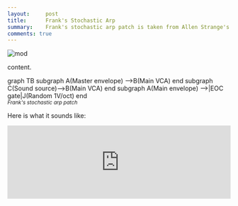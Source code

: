 ```yaml
---
layout:     post
title:      Frank's Stochastic Arp
summary:    Frank's stochastic arp patch is taken from Allen Strange's book.
comments: true
---
```

<img src="{{ site.baseurl }}/images/mod10.jpg" alt="mod" class="avatar" />

content.

[//]: <> (https://knsv.github.io/mermaid/#styling-and-classes)
<div class="mermaid">
 graph TB
         subgraph 
         A(Master envelope) -->B(Main VCA)
         end
         subgraph 
         C(Sound source)-->B(Main VCA)
         end
         subgraph   
         A(Main envelope) -->|EOC gate|J(Random 1V/oct)
         end
</div>
<sup><i>Frank's stochastic arp patch</i></sup>

Here is what it sounds like:

<iframe id="sc-widget" width="100%" height="166" scrolling="no" frameborder="no" src="https://w.soundcloud.com/player/?url=https%3A//api.soundcloud.com/tracks/287620763&amp;color=ff5500&amp;auto_play=false&amp;hide_related=false&amp;show_comments=true&amp;show_user=true&amp;show_reposts=false"></iframe>
